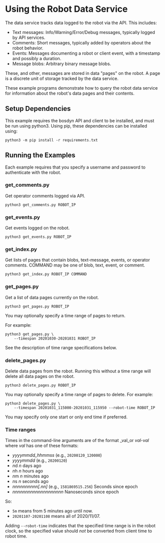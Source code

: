 <!--
Copyright (c) 2022 Boston Dynamics, Inc.  All rights reserved.

Downloading, reproducing, distributing or otherwise using the SDK Software
is subject to the terms and conditions of the Boston Dynamics Software
Development Kit License (20191101-BDSDK-SL).
-->

# Using the Robot Data Service

The data service tracks data logged to the robot via the API.  This includes:
- Text messages: Info/Warning/Error/Debug messages, typically logged by API services.
- Comments: Short messages, typically added by operators about the robot behavior.
- Events: Messages documenting a robot or client event, with a timestamp and possibly a duration.
- Message blobs: Arbitrary binary message blobs.

These, and other, messages are stored in data "pages" on the robot. A page is a discrete unit of storage tracked by the data service.

These example programs demonstrate how to query the robot data service for information about the robot's data pages and their contents.

## Setup Dependencies
This example requires the bosdyn API and client to be installed, and must be run using python3. Using pip, these dependencies can be installed using:
```
python3 -m pip install -r requirements.txt
```

## Running the Examples
Each example requires that you specify a username and password to authenticate with the robot.

### get_comments.py
Get operator comments logged via API.
```
python3 get_comments.py ROBOT_IP
```

### get_events.py
Get events logged on the robot.
```
python3 get_events.py ROBOT_IP
```

### get_index.py
Get lists of pages that contain blobs, text-message, events, or operator comments. COMMAND may be one of blob, text, event, or comment.
```
python3 get_index.py ROBOT_IP COMMAND
```

### get_pages.py
Get a list of data pages currently on the robot.
```
python3 get_pages.py ROBOT_IP
```

You may optionally specify a time range of pages to return.

For example:
```
python3 get_pages.py \
    --timespan 20201030-20201031 ROBOT_IP
```
See the description of time range specifications below.

### delete_pages.py
Delete data pages from the robot. Running this without a time range will delete all data pages on the robot.
```
python3 delete_pages.py ROBOT_IP
```
You may optionally specify a time range of pages to delete. For example:
```
python3 delete_pages.py \
    --timespan 20201031_115000-20201031_115950 --robot-time ROBOT_IP
```
You may specify only one start or only end time if preferred.


### Time ranges

Times in the command-line arguments are of the format _val_or _val_-_val_ where _val_ has one of these formats:
 - _yyyymmdd_hhmmss_  (e.g., `20200120_120000`)
 - _yyyymmdd_         (e.g., `20200120`)
 -  *n*d    _n_ days ago
 -  *n*h    _n_ hours ago
 -  *n*m    _n_ minutes ago
 -  *n*s    _n_ seconds ago
 - _nnnnnnnnnn[.nn]_       (e.g., `1581869515.256`)  Seconds since epoch
 - _nnnnnnnnnnnnnnnnnnnn_  Nanoseconds since epoch

So:
- `5m` means from 5 minutes ago until now.
- `20201107-20201108` means all of 2020/11/07.

Adding `--robot-time` indicates that the specified time range is in the robot clock, so the specified value should _not_ be converted from client time to robot time.
